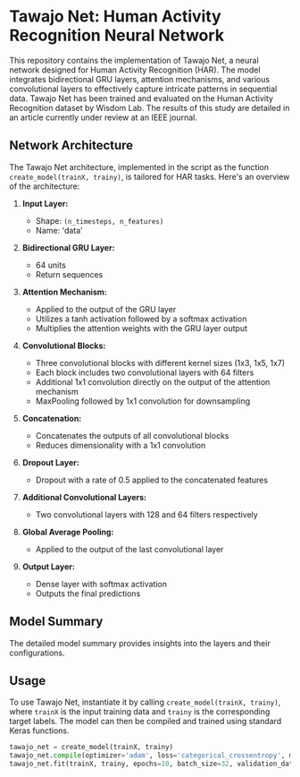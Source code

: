 # Tawajo Net: Human Activity Recognition Neural Network

This repository contains the implementation of Tawajo Net, a neural network designed for Human Activity Recognition (HAR). The model integrates bidirectional GRU layers, attention mechanisms, and various convolutional layers to effectively capture intricate patterns in sequential data. Tawajo Net has been trained and evaluated on the Human Activity Recognition dataset by Wisdom Lab. The results of this study are detailed in an article currently under review at an IEEE journal.

## Network Architecture

The Tawajo Net architecture, implemented in the script as the function `create_model(trainX, trainy)`, is tailored for HAR tasks. Here's an overview of the architecture:

1. **Input Layer:**
   - Shape: `(n_timesteps, n_features)`
   - Name: 'data'

2. **Bidirectional GRU Layer:**
   - 64 units
   - Return sequences

3. **Attention Mechanism:**
   - Applied to the output of the GRU layer
   - Utilizes a tanh activation followed by a softmax activation
   - Multiplies the attention weights with the GRU layer output

4. **Convolutional Blocks:**
   - Three convolutional blocks with different kernel sizes (1x3, 1x5, 1x7)
   - Each block includes two convolutional layers with 64 filters
   - Additional 1x1 convolution directly on the output of the attention mechanism
   - MaxPooling followed by 1x1 convolution for downsampling

5. **Concatenation:**
   - Concatenates the outputs of all convolutional blocks
   - Reduces dimensionality with a 1x1 convolution

6. **Dropout Layer:**
   - Dropout with a rate of 0.5 applied to the concatenated features

7. **Additional Convolutional Layers:**
   - Two convolutional layers with 128 and 64 filters respectively

8. **Global Average Pooling:**
   - Applied to the output of the last convolutional layer

9. **Output Layer:**
   - Dense layer with softmax activation
   - Outputs the final predictions

## Model Summary

The detailed model summary provides insights into the layers and their configurations.

## Usage

To use Tawajo Net, instantiate it by calling `create_model(trainX, trainy)`, where `trainX` is the input training data and `trainy` is the corresponding target labels. The model can then be compiled and trained using standard Keras functions.

```python
tawajo_net = create_model(trainX, trainy)
tawajo_net.compile(optimizer='adam', loss='categorical_crossentropy', metrics=['accuracy'])
tawajo_net.fit(trainX, trainy, epochs=10, batch_size=32, validation_data=(valX, valy))
